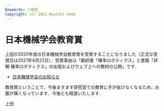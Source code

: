 ```yaml
---
Keywords: ご報告
Copyright: (C) 2021 Ryuichi Ueda
---
```


# 日本機械学会教育賞

上田が2020年度の日本機械学会教育賞を受賞することになりました（正式な受賞日は2021年4月22日）．受賞事由は「翻訳書「確率ロボティクス」と書籍「詳解 確率ロボティクス」の出版およびウェブ上への教材の公開」です．

* [日本機械学会のお知らせ](https://www.jsme.or.jp/20210305-2/)


教育賞ということで，今後ますます研究室での教育に手が抜けなくなるため，お腹が痛くなっています．今後とも精進いたします．


上田
